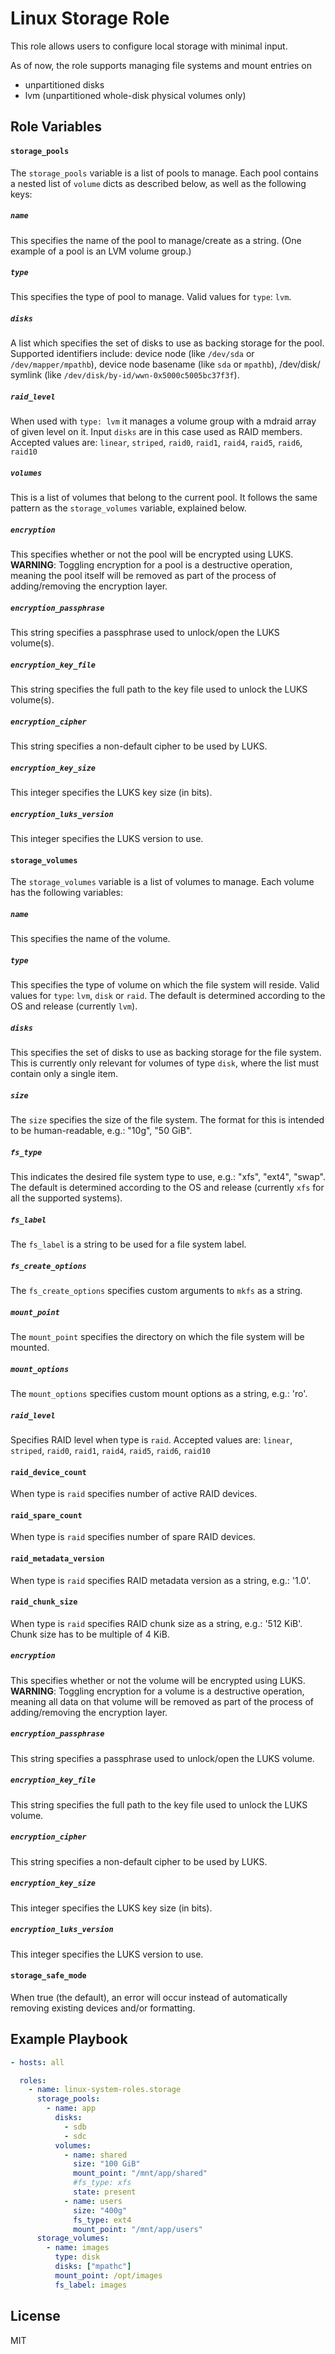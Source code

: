 Linux Storage Role
==================

This role allows users to configure local storage with minimal input.

As of now, the role supports managing file systems and mount entries on
- unpartitioned disks
- lvm (unpartitioned whole-disk physical volumes only)


Role Variables
--------------

#### `storage_pools`
The `storage_pools` variable is a list of pools to manage. Each pool contains a
nested list of `volume` dicts as described below, as well as the following
keys:

##### `name`
This specifies the name of the pool to manage/create as a string. (One
example of a pool is an LVM volume group.)

##### `type`
This specifies the type of pool to manage.
Valid values for `type`: `lvm`.

##### `disks`
A list which specifies the set of disks to use as backing storage for the pool.
Supported identifiers include: device node (like `/dev/sda` or `/dev/mapper/mpathb`),
device node basename (like `sda` or `mpathb`), /dev/disk/ symlink
(like `/dev/disk/by-id/wwn-0x5000c5005bc37f3f`).

##### `raid_level`
When used with `type: lvm` it manages a volume group with a mdraid array of given level
on it. Input `disks` are in this case used as RAID members.
Accepted values are: `linear`, `striped`, `raid0`, `raid1`, `raid4`, `raid5`, `raid6`, `raid10`

##### `volumes`
This is a list of volumes that belong to the current pool. It follows the
same pattern as the `storage_volumes` variable, explained below.

##### `encryption`
This specifies whether or not the pool will be encrypted using LUKS.
__WARNING__: Toggling encryption for a pool is a destructive operation, meaning
             the pool itself will be removed as part of the process of
             adding/removing the encryption layer.

##### `encryption_passphrase`
This string specifies a passphrase used to unlock/open the LUKS volume(s).

##### `encryption_key_file`
This string specifies the full path to the key file used to unlock the LUKS volume(s).

##### `encryption_cipher`
This string specifies a non-default cipher to be used by LUKS.

##### `encryption_key_size`
This integer specifies the LUKS key size (in bits).

##### `encryption_luks_version`
This integer specifies the LUKS version to use.


#### `storage_volumes`
The `storage_volumes` variable is a list of volumes to manage. Each volume has the following
variables:

##### `name`
This specifies the name of the volume.

##### `type`
This specifies the type of volume on which the file system will reside.
Valid values for `type`: `lvm`, `disk` or `raid`.
The default is determined according to the OS and release (currently `lvm`).

##### `disks`
This specifies the set of disks to use as backing storage for the file system.
This is currently only relevant for volumes of type `disk`, where the list
must contain only a single item.

##### `size`
The `size` specifies the size of the file system. The format for this is intended to
be human-readable, e.g.: "10g", "50 GiB".

##### `fs_type`
This indicates the desired file system type to use, e.g.: "xfs", "ext4", "swap".
The default is determined according to the OS and release
(currently `xfs` for all the supported systems).

##### `fs_label`
The `fs_label` is a string to be used for a file system label.

##### `fs_create_options`
The `fs_create_options` specifies custom arguments to `mkfs` as a string.

##### `mount_point`
The `mount_point` specifies the directory on which the file system will be mounted.

##### `mount_options`
The `mount_options` specifies custom mount options as a string, e.g.: 'ro'.

##### `raid_level`
Specifies RAID level when type is `raid`.
Accepted values are: `linear`, `striped`, `raid0`, `raid1`, `raid4`, `raid5`, `raid6`, `raid10`

#### `raid_device_count`
When type is `raid` specifies number of active RAID devices.

#### `raid_spare_count`
When type is `raid` specifies number of spare RAID devices.

#### `raid_metadata_version`
When type is `raid` specifies RAID metadata version as a string, e.g.: '1.0'.

#### `raid_chunk_size`
When type is `raid` specifies RAID chunk size as a string, e.g.: '512 KiB'.
Chunk size has to be multiple of 4 KiB.

##### `encryption`
This specifies whether or not the volume will be encrypted using LUKS.
__WARNING__: Toggling encryption for a volume is a destructive operation, meaning
             all data on that volume will be removed as part of the process of
             adding/removing the encryption layer.

##### `encryption_passphrase`
This string specifies a passphrase used to unlock/open the LUKS volume.

##### `encryption_key_file`
This string specifies the full path to the key file used to unlock the LUKS volume.

##### `encryption_cipher`
This string specifies a non-default cipher to be used by LUKS.

##### `encryption_key_size`
This integer specifies the LUKS key size (in bits).

##### `encryption_luks_version`
This integer specifies the LUKS version to use.

#### `storage_safe_mode`
When true (the default), an error will occur instead of automatically removing existing devices and/or formatting.


Example Playbook
----------------

```yaml
- hosts: all

  roles:
    - name: linux-system-roles.storage
      storage_pools:
        - name: app
          disks:
            - sdb
            - sdc
          volumes:
            - name: shared
              size: "100 GiB"
              mount_point: "/mnt/app/shared"
              #fs_type: xfs
              state: present
            - name: users
              size: "400g"
              fs_type: ext4
              mount_point: "/mnt/app/users"
      storage_volumes:
        - name: images
          type: disk
          disks: ["mpathc"]
          mount_point: /opt/images
          fs_label: images

```


License
-------

MIT
